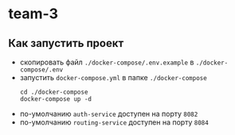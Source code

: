 # team-3

## Как запустить проект
- скопировать файл `./docker-compose/.env.example` в `./docker-compose/.env`
- запустить `docker-compose.yml` в папке `./docker-compose`
    ```shell
    cd ./docker-compose
    docker-compose up -d
    ```
 - по-умолчанию `auth-service` доступен на порту `8082`
 - по-умолчанию `routing-service` доступен на порту `8084`
